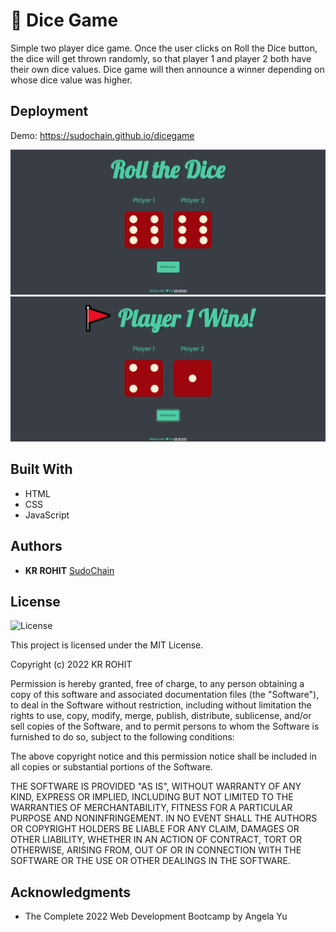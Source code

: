 # 🎲 Dice Game

Simple two player dice game. Once the user clicks on Roll the Dice button, the dice will get thrown randomly, so that player 1 and player 2 both have their own dice values. Dice game will then announce a winner depending on whose dice value was higher.


## Deployment

Demo: https://sudochain.github.io/dicegame

![dice-game](./images/one.png)
![dice-game](./images/two.png)


## Built With

  * HTML
  * CSS
  * JavaScript

## Authors

  * **KR ROHIT**
    [SudoChain](https://github.com/sudochain)


## License

![License](https://img.shields.io/badge/license*MIT%20License-blue.svg)

This project is licensed under the MIT License.

Copyright (c) 2022 KR ROHIT

Permission is hereby granted, free of charge, to any person obtaining a copy
of this software and associated documentation files (the "Software"), to deal
in the Software without restriction, including without limitation the rights
to use, copy, modify, merge, publish, distribute, sublicense, and/or sell
copies of the Software, and to permit persons to whom the Software is
furnished to do so, subject to the following conditions:

The above copyright notice and this permission notice shall be included in all
copies or substantial portions of the Software.

THE SOFTWARE IS PROVIDED "AS IS", WITHOUT WARRANTY OF ANY KIND, EXPRESS OR
IMPLIED, INCLUDING BUT NOT LIMITED TO THE WARRANTIES OF MERCHANTABILITY,
FITNESS FOR A PARTICULAR PURPOSE AND NONINFRINGEMENT. IN NO EVENT SHALL THE
AUTHORS OR COPYRIGHT HOLDERS BE LIABLE FOR ANY CLAIM, DAMAGES OR OTHER
LIABILITY, WHETHER IN AN ACTION OF CONTRACT, TORT OR OTHERWISE, ARISING FROM,
OUT OF OR IN CONNECTION WITH THE SOFTWARE OR THE USE OR OTHER DEALINGS IN THE
SOFTWARE.

## Acknowledgments

  * The Complete 2022 Web Development Bootcamp by Angela Yu
